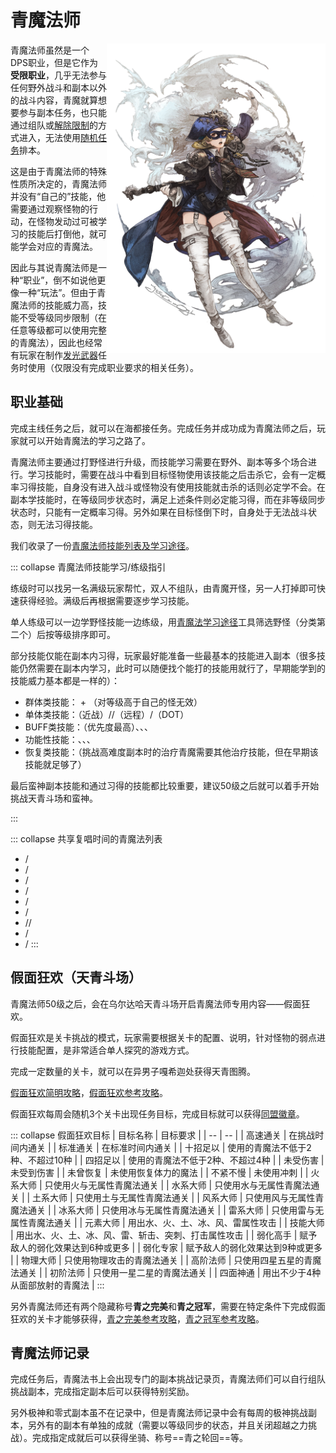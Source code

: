 # 青魔法师

<img src="./bluemage.assets/bluemage.png" style="float:right" width="350" />

青魔法师虽然是一个DPS职业，但是它作为**受限职业**，几乎无法参与任何野外战斗和副本以外的战斗内容，青魔就算想要参与副本任务，也只能通过组队或[解除限制](/basic/dungeon.md#排本设置)的方式进入，无法使用[随机任务](/basic/dungeon.md#随机副本)排本。

这是由于青魔法师的特殊性质所决定的，青魔法师并没有“自己的”技能，他需要通过观察怪物的行动，在怪物发动过可被学习的技能后打倒他，就可能学会对应的青魔法。

因此与其说青魔法师是一种“职业”，倒不如说他更像一种“玩法”。但由于青魔法师的技能威力高，技能不受等级同步限制（在任意等级都可以使用完整的青魔法），因此也经常有玩家在制作[发光武器](/topic/shine.md)任务时使用（仅限没有完成职业要求的相关任务）。

## 职业基础

完成主线任务<quest name="超越幻想，究极神兵" type="main" />之后，就可以在海都接任务<quest name="自称青魔法师的男人" />。完成任务并成功成为青魔法师之后，玩家就可以开始青魔法的学习之路了。

青魔法师主要通过打野怪进行升级，而技能学习需要在野外、副本等多个场合进行。学习技能时，需要在战斗中看到目标怪物使用该技能之后击杀它，会有一定概率习得技能，自身没有进入战斗或怪物没有使用技能就击杀的话则必定学不会。在副本学技能时，在等级同步状态时，满足上述条件则必定能习得，而在非等级同步状态时，只能有一定概率习得。另外如果在目标怪倒下时，自身处于无法战斗状态，则无法习得技能。

我们收录了一份[青魔法师技能列表及学习途径](/topic/blueaction.md)。

::: collapse 青魔法师技能学习/练级指引

练级时可以找另一名满级玩家帮忙，双人不组队，由青魔开怪，另一人打掉即可快速获得经验。满级后再根据需要逐步学习技能。

单人练级可以一边学野怪技能一边练级，用[青魔法学习途径](/topic/blueaction.md)工具筛选野怪（分类第二个）后按等级排序即可。

部分技能仅能在副本内习得，玩家最好能准备一些最基本的技能进入副本（很多技能仍然需要在副本内学习，此时可以随便找个能打的技能用就行了，早期能学到的技能威力基本都是一样的）：

- 群体类技能：<action name="寒冰咆哮" /> + <action name="超振动" />（对等级高于自己的怪无效）
- 单体类技能：<action name="锋利菜刀" />（近战）/<action name="深渊贯穿" />/<action name="音爆"/>（远程）/<action name="苦闷之歌" />（DOT）
- BUFF类技能：<action name="以太复制" />（优先度最高）、<action name="破防" />、<action name="怒发冲冠" />、<action name="口笛" />
- 功能性技能：<action name="捕食" />、<action name="魔法锤" />、<action name="强力守护" />、<action name="超硬化" />
- 恢复类技能：<action name="白风" />（挑战高难度副本时的治疗青魔需要其他治疗技能，但在早期该技能就足够了）

最后蛮神副本技能和通过<item name="天青图腾" search/>习得的技能都比较重要，建议50级之后就可以着手开始挑战天青斗场和蛮神。

:::

::: collapse 共享复唱时间的青魔法列表
* <action name="破防" />/<action name="惊奇光" />
* <action name="飞翎雨" />/<action name="地火喷发" />
* <action name="山崩" />/<action name="轰雷" />
* <action name="冰雪乱舞" />/<action name="水神的面纱" />
* <action name="类星体" />/<action name="正义飞踢" />
* <action name="5级即死" />/<action name="超振动" />
* <action name="天使的点心" />/<action name="龙之力" />/<action name="马特拉魔术" />
* <action name="玄结界" />/<action name="斗灵弹" />
* <action name="如意大旋风" />/<action name="月下彼岸花" />
:::
## 假面狂欢（天青斗场）

青魔法师50级之后，会在乌尔达哈天青斗场<Pos name="乌尔达哈来生回廊" :x="11.5" :y="13.2"/>开启青魔法师专用内容——假面狂欢。

假面狂欢是关卡挑战的模式，玩家需要根据关卡的配置、说明，针对怪物的弱点进行技能配置，是非常适合单人探究的游戏方式。

完成一定数量的关卡，就可以在异男子嘎希迦<Pos name="乌尔达哈来生回廊" :x="12.5" :y="12.9"/>处获得天青图腾。

[假面狂欢简明攻略](https://bbs.nga.cn/read.php?tid=17493689)，[假面狂欢参考攻略](https://bbs.nga.cn/read.php?tid=17495332)。

假面狂欢每周会随机3个关卡出现任务目标，完成目标就可以获得[同盟徽章](/advanced/currency.md#同盟徽章&兵团徽章)。

::: collapse 假面狂欢目标
| 目标名称 | 目标要求 | 
| -- | -- | 
| 高速通关 | 在挑战时间内通关 | 
| 标准通关 | 在标准时间内通关 |
| 十招足以 | 使用的青魔法不低于2种、不超过10种 |
| 四招足以 | 使用的青魔法不低于2种、不超过4种 |
| 未受伤害 | 未受到伤害 |
| 未曾恢复 | 未使用恢复体力的魔法 |
| 不紧不慢 | 未使用冲刺 |
| 火系大师 | 只使用火与无属性青魔法通关 |
| 水系大师 | 只使用水与无属性青魔法通关 |
| 土系大师 | 只使用土与无属性青魔法通关 |
| 风系大师 | 只使用风与无属性青魔法通关 |
| 冰系大师 | 只使用冰与无属性青魔法通关 |
| 雷系大师 | 只使用雷与无属性青魔法通关 |
| 元素大师 | 用出水、火、土、冰、风、雷属性攻击 |
| 技能大师 | 用出水、火、土、冰、风、雷、斩击、突刺、打击属性攻击 |
| 弱化高手 | 赋予敌人的弱化效果达到6种或更多 |
| 弱化专家 | 赋予敌人的弱化效果达到9种或更多 |
| 物理大师 | 只使用物理攻击的青魔法通关 |
| 高阶法师 | 只使用四星五星的青魔法通关 |
| 初阶法师 | 只使用一星二星的青魔法通关 |
| 四面神通 | 用出不少于4种从面部放射的青魔法  |
:::

另外青魔法师还有两个隐藏称号**青之完美**和**青之冠军**，需要在特定条件下完成假面狂欢的关卡才能够获得，[青之完美参考攻略](https://bbs.nga.cn/read.php?tid=17305388)，[青之冠军参考攻略](https://bbs.nga.cn/read.php?tid=21079679)。

## 青魔法师记录

完成任务<quest name="真正的齐格弗里德" />后，青魔法书上会出现专门的副本挑战记录页，青魔法师们可以自行组队挑战副本，完成指定副本后可以获得特别奖励。

另外极神和零式副本虽不在记录中，但是青魔法师记录中会有每周的极神挑战副本，另外有的副本有单独的成就（需要以等级同步的状态，并且关闭超越之力挑战）。完成指定成就后可以获得<item name="魔界花魔笛" />坐骑、称号==青之轮回==等。
